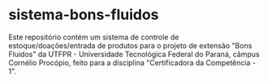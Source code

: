 # sistema-bons-fluidos
Este repositório contém um sistema de controle de estoque/doações/entrada de produtos para o projeto de extensão "Bons Fluidos" da UTFPR - Universidade Tecnológica Federal do Paraná, câmpus Cornélio Procópio, feito para a disciplina "Certificadora da Competência - 1".
